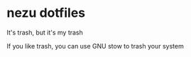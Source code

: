 # nezu dotfiles

It's trash, but it's my trash

If you like trash, you can use GNU stow to trash your system
